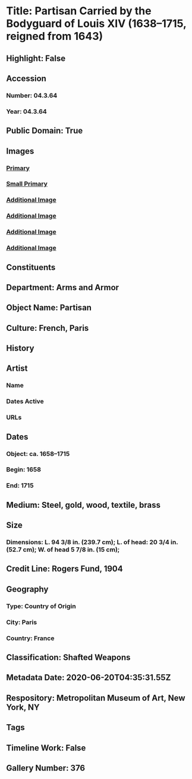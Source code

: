 # Title: Partisan Carried by the Bodyguard of Louis XIV (1638–1715, reigned from 1643)
## Highlight: False
## Accession
### Number: 04.3.64
### Year: 04.3.64
## Public Domain: True
## Images
### [Primary](https://images.metmuseum.org/CRDImages/aa/original/DP-696-003.jpg)
### [Small Primary](https://images.metmuseum.org/CRDImages/aa/web-large/DP-696-003.jpg)
### [Additional Image](https://images.metmuseum.org/CRDImages/aa/original/DP-696-004.jpg)
### [Additional Image](https://images.metmuseum.org/CRDImages/aa/original/DP-696-005.jpg)
### [Additional Image](https://images.metmuseum.org/CRDImages/aa/original/DP-696-002.jpg)
### [Additional Image](https://images.metmuseum.org/CRDImages/aa/original/DP-696-001.jpg)
## Constituents
## Department: Arms and Armor
## Object Name: Partisan
## Culture: French, Paris
## History
## Artist
### Name
### Dates Active
### URLs
## Dates
### Object: ca. 1658–1715
### Begin: 1658
### End: 1715
## Medium: Steel, gold, wood, textile, brass
## Size
### Dimensions: L. 94 3/8 in. (239.7 cm); L. of head: 20 3/4 in. (52.7 cm); W. of head 5 7/8 in. (15 cm);
## Credit Line: Rogers Fund, 1904
## Geography
### Type: Country of Origin
### City: Paris
### Country: France
## Classification: Shafted Weapons
## Metadata Date: 2020-06-20T04:35:31.55Z
## Respository: Metropolitan Museum of Art, New York, NY
## Tags
## Timeline Work: False
## Gallery Number: 376